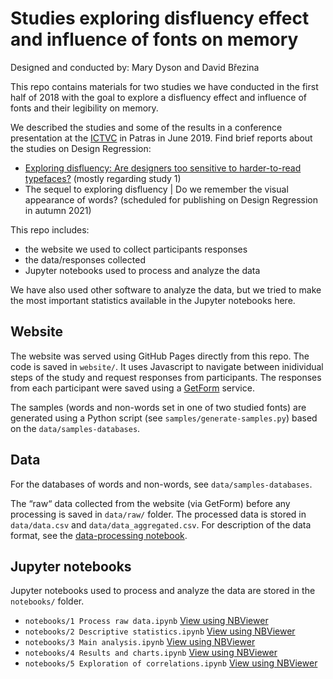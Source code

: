 # Studies exploring disfluency effect and influence of fonts on memory

Designed and conducted by: Mary Dyson and David Březina

This repo contains materials for two studies we have conducted in the first half of 2018 with the goal to explore a disfluency effect and influence of fonts and their legibility on memory.

We described the studies and some of the results in a conference presentation at the [ICTVC](https://ictvc.org/2019/en/) in Patras in June 2019. Find brief reports about the studies on Design Regression:

- [Exploring disfluency: Are designers too sensitive to harder-to-read typefaces?](http://www.designregression.com/report/exploring-disfluency-are-designers-too-sensitive-to-harder-to-read-typefaces) (mostly regarding study 1)
- The sequel to exploring disfluency | Do we remember the visual appearance of words? (scheduled for publishing on Design Regression in autumn 2021)

This repo includes:

- the website we used to collect participants responses
- the data/responses collected
- Jupyter notebooks used to process and analyze the data

We have also used other software to analyze the data, but we tried to make the most important statistics available in the Jupyter notebooks here.

## Website

The website was served using GitHub Pages directly from this repo. The code is saved in `website/`.
It uses Javascript to navigate between inidividual steps of the study and request responses from participants. The responses from each participant were saved using a [GetForm](https://getform.io) service.

The samples (words and non-words set in one of two studied fonts) are generated using a Python script (see `samples/generate-samples.py`) based on the `data/samples-databases`.

## Data

For the databases of words and non-words, see `data/samples-databases`.

The “raw“ data collected from the website (via GetForm) before any processing is saved in `data/raw/` folder. The processed data is stored in `data/data.csv` and `data/data_aggregated.csv`. For description of the data format, see the [data-processing notebook](https://nbviewer.jupyter.org/github/MrBrezina/disfluency-study/blob/master/notebooks/1%20Process%20raw%20data.ipynb).

## Jupyter notebooks

Jupyter notebooks used to process and analyze the data are stored in the `notebooks/` folder.

- `notebooks/1 Process raw data.ipynb` [View using NBViewer](https://nbviewer.jupyter.org/github/MrBrezina/disfluency-study/blob/master/notebooks/1%20Process%20raw%20data.ipynb)
- `notebooks/2 Descriptive statistics.ipynb` [View using NBViewer](https://nbviewer.jupyter.org/github/MrBrezina/disfluency-study/blob/master/notebooks/2%20Descriptive%20statistics.ipynb)
- `notebooks/3 Main analysis.ipynb` [View using NBViewer](https://nbviewer.jupyter.org/github/MrBrezina/disfluency-study/blob/master/notebooks/3%20Main%20analysis.ipynb)
- `notebooks/4 Results and charts.ipynb` [View using NBViewer](https://nbviewer.jupyter.org/github/MrBrezina/disfluency-study/blob/master/notebooks/4%20Results%20and%20charts.ipynb)
- `notebooks/5 Exploration of correlations.ipynb` [View using NBViewer](https://nbviewer.jupyter.org/github/MrBrezina/disfluency-study/blob/master/notebooks/5%20Exploration%20of%20correlations.ipynb)
